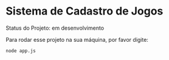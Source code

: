 <h1>Sistema de Cadastro de Jogos</h1>

Status do Projeto: em desenvolvimento

Para rodar esse projeto na sua máquina, por favor digite: 
```
node app.js
```
